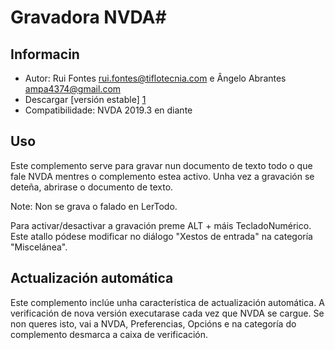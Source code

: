 # Gravadora NVDA#

## Informacin
* Autor: Rui Fontes <rui.fontes@tiflotecnia.com> e  Ângelo Abrantes <ampa4374@gmail.com>
* Descargar [versión estable] [1]
* Compatibilidade: NVDA 2019.3 en diante

## Uso
Este complemento serve para gravar nun documento de texto todo o que fale NVDA mentres o complemento estea activo.
Unha vez a gravación se deteña, abrirase o documento de texto.

Note: Non se grava o falado en LerTodo.

Para activar/desactivar a gravación preme ALT + máis TecladoNumérico.
Este atallo pódese modificar no diálogo "Xestos de entrada" na categoría "Miscelánea".


## Actualización automática

Este complemento inclúe unha característica de actualización automática.
A verificación de nova versión executarase cada vez que NVDA se cargue.
Se non queres isto, vai a NVDA, Preferencias, Opcións e na categoría do complemento desmarca a caixa de verificación.


[1]: https://github.com/ruifontes/NVDARecorder/releases/download/21.08.17/NVDARecorder-21.08.17.nvda-addon